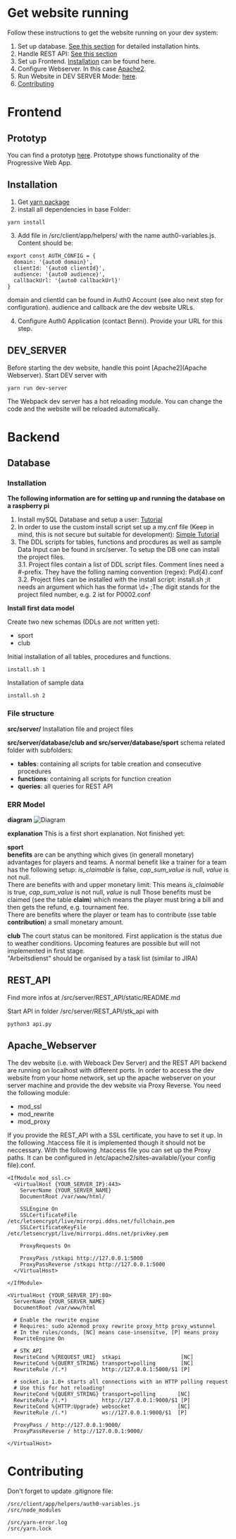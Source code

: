 # Get website running

Follow these instructions to get the website running on your dev system:
1. Set up database. [See this section](#Database) for detailed installation hints.
2. Handle REST API: [See this section](#REST_API)
3. Set up Frontend. [Installation](#Installation) can be found here.
4. Configure Webserver. In this case [Apache2](#Apache_Webserver).
5. Run Website in DEV SERVER Mode: [here](#DEV_SERVER).
6. [Contributing](#Contributing)

# Frontend
## Prototyp
You can find a prototyp [here](https://marvelapp.com/55c77je). Prototype shows functionality of the Progressive Web App.

## Installation
1. Get [yarn package](https://www.npmjs.com/package/yarn)
2. install all dependencies in base Folder:
```
yarn install
```
3. Add file in /src/client/app/helpers/ with the name auth0-variables.js.
Content should be:
```
export const AUTH_CONFIG = {
  domain: '{auto0 domain}',
  clientId: '{auto0 clientId}',
  audience: '{auto0 audience}',
  callbackUrl: '{auto0 callbackUrl}'
}
```
domain and clientId can be found in Auth0 Account (see also next step for configuration). audience and callback are the dev website URLs.

4. Configure Auth0 Application (contact Benni). Provide your URL for this step.

## DEV_SERVER
Before starting the dev website, handle this point [Apache2](Apache Webserver).
Start DEV server with
```
yarn run dev-server
```

The Webpack dev server has a hot reloading module. You can change the code and the website will be reloaded automatically.

# Backend
## Database
### Installation
**The following information are for setting up and running the database on a raspberry pi**

1. Install mySQL Database and setup a user: [Tutorial](https://www.stewright.me/2014/06/tutorial-install-mysql-server-on-raspberry-pi/)
2. In order to use the custom install script set up a my.cnf file (Keep in mind, this is not secure but suitable for development): [Simple Tutorial](https://easyengine.io/tutorials/mysql/mycnf-preference/)
3. The DDL scripts for tables, functions and procdures as well as sample Data Input can be found in src/server. To setup the DB one can install the project files.  
  3.1. Project files contain a list of DDL script files. Comment lines need a #-prefix. They have the folling naming convention (regex): P\d{4}.conf  
  3.2. Project files can be installed with the install script: install.sh ;it needs an argument which has the format \d+ ;The digit stands for the project filed number, e.g. 2 ist for P0002.conf

**Install first data model**

Create two new schemas (DDLs are not written yet):
* sport
* club

Initial installation of all tables, procedures and functions.
```
install.sh 1
```

Installation of sample data
```
install.sh 2
```

### File structure
**src/server/**
Installation file and project files

**src/server/database/club and src/server/database/sport**
schema related folder with subfolders:
* **tables**: containing all scripts for table creation and consecutive procedures
* **functions**: containing all scripts for function creation
* **queries**: all queries for REST API

### ERR Model
**diagram**
![Diagram](https://github.com/STKGarching/website/blob/master/STK_ERR.png)

**explanation**
This is a first short explanation. Not finished yet:  

**sport**  
__benefits__ are can be anything which gives (in generall monetary) advantages for players and teams. A normal benefit like a trainer for a team has the following setup: _is_claimable_ is false, _cap_sum_value_ is null, _value_ is not null.  
There are benefits with and upper monetary limit: This means _is_claimable_ is true, _cap_sum_value_ is not null, _value_ is null
Those benefits must be claimed (see the table __claim__) which means the player must bring a bill and then gets the refund, e.g. tournament fee.  
There are benefits where the player or team has to contribute (sse table __contribution__) a small monetary amount.

**club**
The court status can be monitored. First application is the status due to weather conditions. Upcoming features are possible but will not implemented in first stage.  
"Arbeitsdienst" should be organised by a task list (similar to JIRA)

## REST_API
Find more infos at /src/server/REST_API/static/README.md

Start API in folder /src/server/REST_API/stk_api with  
```
python3 api.py
```

## Apache_Webserver
The dev website (i.e. with Weboack Dev Server) and the REST API backend are running on localhost with different ports. In order to access the dev website from your home network, set up the apache webserver on your server machine and provide the dev website via Proxy Reverse.
You need the following module:
* mod_ssl
* mod_rewrite
* mod_proxy

If you provide the REST_API with a SSL certificate, you have to set it up. In the following .htaccess file it is implemented though it should not be neccessary.
With the following .htaccess file you can set up the Proxy paths. It can be configured in /etc/apache2/sites-available/{your config file}.conf.

```
<IfModule mod_ssl.c>
  <VirtualHost {YOUR_SERVER_IP}:443>
    ServerName {YOUR_SERVER_NAME}
    DocumentRoot /var/www/html/

    SSLEngine On
    SSLCertificateFile /etc/letsencrypt/live/mirrorpi.ddns.net/fullchain.pem
    SSLCertificateKeyFile /etc/letsencrypt/live/mirrorpi.ddns.net/privkey.pem

    ProxyRequests On

    ProxyPass /stkapi http://127.0.0.1:5000
    ProxyPassReverse /stkapi http://127.0.0.1:5000
  </VirtualHost>

</IfModule>

<VirtualHost {YOUR_SERVER_IP}:80>
  ServerName {YOUR_SERVER_NAME}
  DocumentRoot /var/www/html

  # Enable the rewrite engine
  # Requires: sudo a2enmod proxy rewrite proxy_http proxy_wstunnel
  # In the rules/conds, [NC] means case-insensitve, [P] means proxy
  RewriteEngine On

  # STK API
  RewriteCond %{REQUEST_URI}  stkapi                   [NC]
  RewriteCond %{QUERY_STRING} transport=polling        [NC]
  RewriteRule /(.*)           http://127.0.0.1:5000/$1 [P]

  # socket.io 1.0+ starts all connections with an HTTP polling request
  # Use this for hot reloading!
  RewriteCond %{QUERY_STRING} transport=polling       [NC]
  RewriteRule /(.*)           http://127.0.0.1:9000/$1 [P]
  RewriteCond %{HTTP:Upgrade} websocket               [NC]
  RewriteRule /(.*)           ws://127.0.0.1:9000/$1  [P]

  ProxyPass / http://127.0.0.1:9000/
  ProxyPassReverse / http://127.0.0.1:9000/

</VirtualHost>

```

# Contributing
Don't forget to update .gitignore file:
```
/src/client/app/helpers/auth0-variables.js
/src/node_modules

/src/yarn-error.log
/src/yarn.lock

```

